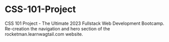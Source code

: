 # CSS-101-Project
CSS 101 Project  - The Ultimate 2023 Fullstack Web Development Bootcamp. Re-creation the navigation and hero section of the rocketman.learnwagtail.com website.
